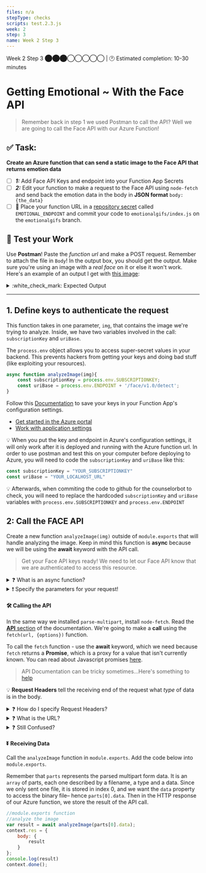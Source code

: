 ```yaml
---
files: n/a
stepType: checks
scripts: test.2.3.js
week: 2
step: 3
name: Week 2 Step 3
---
```

Week 2 Step 3 ⬤⬤⬤◯◯◯◯◯ | 🕐 Estimated completion: 10-30 minutes

# Getting Emotional ~ With the Face API
> Remember back in step 1 we used Postman to call the API? Well we are going to call the Face API with our Azure Function!

## ✅ Task:
**Create an Azure function that can send a static image to the Face API that returns emotion data**
- [ ] ***1:*** Add Face API Keys and endpoint into your Function App Secrets
- [ ] ***2:*** Edit your function to make a request to the Face API using `node-fetch` and send back the emotion data in the body in **JSON format** ```body: {the_data}```
- [ ] 🚀 Place your function URL in a [repository secret](https://docs.github.com/en/actions/reference/encrypted-secrets#creating-encrypted-secrets-for-a-repository) called `EMOTIONAL_ENDPOINT` and commit your code to `emotionalgifs/index.js` on the `emotionalgifs` branch. 

## 🚧 Test your Work
Use **Postman**! Paste the *function url* and make a POST request. Remember to attach the file in `Body`! In the output box, you should get the output. Make sure you're using an image with a *real face* on it or else it won't work. Here's an example of an output I get with [this image](https://user-images.githubusercontent.com/69332964/98884689-91687580-245e-11eb-98d7-6461ac79e02a.jpg):
<details>
<summary>:white_check_mark: Expected Output </summary>
The output should be in JSON format like so:
  
```json
{
  "result": [
    {
      "faceId": "a16f522d-0577-4e50-97cb-1feeef7aaf2e",
      "faceRectangle": {
        "top": 313,
        "left": 210,
        "width": 594,
        "height": 594
      },
      "faceAttributes": {
        "emotion": {
          "anger": 0,
          "contempt": 0,
          "disgust": 0,
          "fear": 0,
          "happiness": 1,
          "neutral": 0,
          "sadness": 0,
          "surprise": 0
        }
      }
    }
  ]
}
```
</details>

---

## 1. Define keys to authenticate the request

This function takes in one parameter, `img`, that contains the image we're trying to analyze.  Inside, we have two variables involved in the call: `subscriptionKey`  and `uriBase`.  

The `process.env` object allows you to access super-secret values in your backend. This prevents hackers from getting your keys and doing bad stuff (like exploiting your resources).

```js
async function analyzeImage(img){
    const subscriptionKey = process.env.SUBSCRIPTIONKEY;
    const uriBase = process.env.ENDPOINT + '/face/v1.0/detect';
}
```

Follow this [Documentation](https://docs.microsoft.com/en-us/azure/azure-functions/functions-how-to-use-azure-function-app-settings?tabs=portal) to save your keys in your Function App's configuration settings.
- [Get started in the Azure portal](https://docs.microsoft.com/en-us/azure/azure-functions/functions-how-to-use-azure-function-app-settings?tabs=portal#get-started-in-the-azure-portal)
- [Work with application settings](https://docs.microsoft.com/en-us/azure/azure-functions/functions-how-to-use-azure-function-app-settings?tabs=portal#settings)


💡 When you put the key and endpoint in Azure's configuration settings, it will only work after it is deployed and running with the Azure function url. In order to use postman and test this on your computer before deploying to Azure, you will need to code the `subscriptionKey` and `uriBase` like this:
```js
const subscriptionKey = "YOUR_SUBSCRIPTIONKEY"
const uriBase = "YOUR_LOCALHOST_URL"
```
💡 Afterwards, when commiting the code to github for the counselorbot to check, you will need to replace the hardcoded `subscriptionKey` and `uriBase` variables with `process.env.SUBSCRIPTIONKEY` and `process.env.ENDPOINT`

## 2: Call the FACE API

Create a new function `analyzeImage(img)` outside of  `module.exports`  that will handle analyzing the image. Keep in mind this function is **async** because we will be using the **await** keyword with the API call.

> Get your Face API keys ready! We need to let our Face API know that we are authenticated to access this resource.

<details>
<summary>❓ What is an async function?</summary>
</br>

Javascript is what we call a "synchronous" language, meaning operations in Javascript block other operations from executing until they are complete, creating a sense of single directional flow. **This means that only one operation can happen at a time.** However, in order to maximize efficiency (save time and resources), Javascript allows the use of asynchronous functions.

Async functions allow other operations to continue running as they are being executed. Refer to [this blog](https://dev.to/hardy613/asynchronous-vs-synchronous-programming-23ed) for more information.

Promises are sychnronous objects, similar to their real life meaning, return a value at some point in the future, or a reason for why that value could not be returned - they represent the result of an async function that may or may not be resolved.

> [Is JavaScript Synchronous or Asynchronous? What the Heck is a Promise?](https://developer.mozilla.org/en-US/docs/Web/JavaScript/Reference/Global_Objects/Promise)

> [Master the JavaScript Interview: What is a Promise?](https://medium.com/better-programming/is-javascript-synchronous-or-asynchronous-what-the-hell-is-a-promise-7aa9dd8f3bfb)

</br>
</details>

<details>
<summary>❗️ Specify the parameters for your request!</summary>
</br>

In order to specify all of our parameters easily, we're going to create a new `URLSearchParams`  object. Here's the object declared for you. I've also already specified one parameter, `returnFaceId`,  as `true` to provide an example. Add in a new parameter that requests emotion.

Remember, these parameters are coming from the [Face API documentation](https://westus.dev.cognitive.microsoft.com/docs/services/563879b61984550e40cbbe8d/operations/563879b61984550f30395236)!

<img width="750" alt="Screen Shot 2021-05-16 at 9 20 19 PM" src="https://user-images.githubusercontent.com/70852990/118420351-a384d400-b68c-11eb-850b-04514c883345.png">

```js
let params = new URLSearchParams({
	'returnFaceId': 'true',
	'<PARAMETER NAME>': '<PARAMETER VALUE>'     //FILL IN THIS LINE
})
```

</details>

#### :hammer_and_wrench: Calling the API

In the same way we installed `parse-multipart`, install `node-fetch`.
Read the [**API** section](https://www.npmjs.com/package/node-fetch#api) of the documentation. We're going to make a **call** using the `fetch(url, {options})` function.

To call the `fetch` function - use the **await** keyword, which we need because `fetch` returns a **Promise**, which is a proxy for a value that isn't currently known. You can read about Javascript promises [here](https://developer.mozilla.org/en-US/docs/Web/JavaScript/Reference/Global_Objects/Promise). 

> API Documentation can be tricky sometimes...Here's something to [help](https://learn.parabola.io/docs/reading-api-docs)

:bulb: **Request Headers** tell the receiving end of the request what *type* of data is in the body.

<details>
<summary>❓ How do I specify Request Headers?</summary>
</br>

Go back to the Face API documentation [here](https://westus.dev.cognitive.microsoft.com/docs/services/563879b61984550e40cbbe8d/operations/563879b61984550f30395236), and find the **Request headers** section. 

There are two headers that you need. I've provided the format below. Enter in the two header names and their two corresponding values. 

FYI: The `Content-Type`  header should be set to`'application/octet-stream'`.  This specifies a binary file.

```js
    //COMPLETE THE CODE
    let resp = await fetch(uriBase + '?' + params.toString(), {
        method: '<METHOD>',  //WHAT TYPE OF REQUEST?
        body: '<BODY>',  //WHAT ARE WE SENDING TO THE API?
      
      	//ADD YOUR TWO HEADERS HERE
        headers: {
            '<HEADER NAME>': '<HEADER VALUE>'
        }
    })
```

</details>

<details>
<summary>❓ What is the URL?</summary>
</br>

Notice that the URL is just the uriBase with the params we specified earlier appended on.

`const uriBase = '<YOUR ENDPOINT>' + '/face/v1.0/detect';`

</details>

<details>
<summary>❓ Still Confused? </summary>

Fill in the `method`  and `body`.
	
```js
async function analyzeImage(img){
    
    const subscriptionKey = '<YOUR SUBSCRIPTION KEY>';
    const uriBase = '<YOUR ENDPOINT>' + '/face/v1.0/detect';
    let params = new URLSearchParams({
        'returnFaceId': 'true',
        'returnFaceAttributes': 'emotion'
    })
    //COMPLETE THE CODE
    let resp = await fetch(uriBase + '?' + params.toString(), {
        method: '<METHOD>',  //WHAT TYPE OF REQUEST?
        body: '<BODY>',  //WHAT ARE WE SENDING TO THE API?
        headers: {
            '<HEADER NAME>': '<HEADER VALUE>'  //do this in the next section
        }
    })
    let data = await resp.json();
    
    return data; 
}
```
</details>
	
#### ⏬ Receiving Data

Call the `analyzeImage` function in `module.exports`. Add the code below into `module.exports`.

Remember that `parts` represents the parsed multipart form data. It is an `array` of parts, each one described by a filename, a type and a data. Since we only sent one file, it is stored in index 0, and we want the `data`  property to access the binary file– hence `parts[0].data`. Then in the HTTP response of our Azure function, we store the result of the API call.

```js
//module.exports function
//analyze the image
var result = await analyzeImage(parts[0].data);
context.res = {
	body: {
		result
	}
};
console.log(result)
context.done(); 
```
